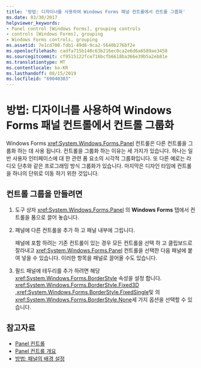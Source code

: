 ```yaml
---
title: '방법: 디자이너를 사용하여 Windows Forms 패널 컨트롤에서 컨트롤 그룹화'
ms.date: 03/30/2017
helpviewer_keywords:
- Panel control [Windows Forms], grouping controls
- controls [Windows Forms], grouping
- Windows Forms controls, grouping
ms.assetid: 7e1cd708-fdb1-49d8-9ca2-5640b276bf2e
ms.openlocfilehash: cadfa715b140c63b216ec0ca2e6d6a6589ae3458
ms.sourcegitcommit: cf9515122fce716bcfb6618ba366e39b5a2eb81e
ms.translationtype: MT
ms.contentlocale: ko-KR
ms.lasthandoff: 08/15/2019
ms.locfileid: "69040383"
---
```

# <a name="how-to-group-controls-with-the-windows-forms-panel-control-using-the-designer"></a>방법: 디자이너를 사용하여 Windows Forms 패널 컨트롤에서 컨트롤 그룹화
Windows Forms <xref:System.Windows.Forms.Panel> 컨트롤은 다른 컨트롤을 그룹화 하는 데 사용 됩니다. 컨트롤을 그룹화 하는 이유는 세 가지가 있습니다. 하나는 일반 사용자 인터페이스에 대 한 관련 폼 요소의 시각적 그룹화입니다. 또 다른 예로는 라디오 단추와 같은 프로그래밍 방식 그룹화가 있습니다. 마지막은 디자인 타임에 컨트롤을 하나의 단위로 이동 하기 위한 것입니다.

## <a name="to-create-a-group-of-controls"></a>컨트롤 그룹을 만들려면

1. 도구 상자 <xref:System.Windows.Forms.Panel> 의 **Windows Forms** 탭에서 컨트롤을 폼으로 끌어 놓습니다.

2. 패널에 다른 컨트롤을 추가 하 고 패널 내부에 그립니다.

     패널에 포함 하려는 기존 컨트롤이 있는 경우 모든 컨트롤을 선택 하 고 클립보드로 잘라내고 <xref:System.Windows.Forms.Panel> 컨트롤을 선택한 다음 패널에 붙여 넣을 수 있습니다. 이러한 항목을 패널로 끌어올 수도 있습니다.

3. 필드 패널에 테두리를 추가 하려면 해당 <xref:System.Windows.Forms.BorderStyle> 속성을 설정 합니다. <xref:System.Windows.Forms.BorderStyle.Fixed3D> ,<xref:System.Windows.Forms.BorderStyle.FixedSingle>및 의<xref:System.Windows.Forms.BorderStyle.None>세 가지 옵션을 선택할 수 있습니다.

## <a name="see-also"></a>참고자료

- [Panel 컨트롤](panel-control-windows-forms.md)
- [Panel 컨트롤 개요](panel-control-overview-windows-forms.md)
- [방법: 패널의 배경 설정](how-to-set-the-background-of-a-windows-forms-panel.md)
